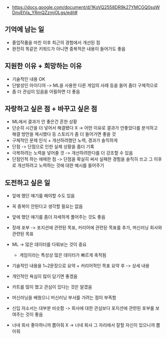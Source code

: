 - https://docs.google.com/document/d/1KoVQ2558DR9k27YMCGQ0sqWDnvEtVa_YRmQZzmjOLgs/edit#

## 기억에 남는 일
  - 졸업작품을 마친 이후 최근의 경험에서 개선된 점
  - 완전히 똑같은 키워드가 아니면 중복적은 내용이 들어가도 좋음

## 지원한 이유 + 희망하는 이유
  - 기술적인 내용 OK
  - 단발성인 아이디어 -> ML을 사용한 다른 게임의 사례 등을 들어 좀더 구체적으로
  - 좀 더 관심이 있음을 어필하면 더 좋음

## 자랑하고 싶은 점 + 바꾸고 싶은 점
  - ML에서 결과가 안 좋은건 흔한 상황
  - 단순히 시간을 더 넣어서 해결됐다 X -> 어떤 이유로 결과가 안좋았다를 분석하고 해결 방안을 제시했다 등 스토리가 좀 더 들어가면 좋을 것
  - 구체적인 문제 인식 + 개선하려했던 노력, 경과가 솔직하게
  - 단점 -> 단점으로 인한 실제 상황을 좀더 기록
  - 극복하려는 노력을 넣어줄 것 -> 개선하려한다를 더 강조할 수 있음
  - 단점인척 하는 애매한 점 -> 단점을 확실히 써서 실패한 경험을 솔직히 쓰고 그 이후로 개선하려고 노력하는 것에 대한 예시를 들어주기

## 도전하고 싶은 일
  - 앞에 했던 얘기를 해야할 수도 있음
  - 꼭 중복이 안된다고 생각할 필요는 없음
  - 앞에 했던 얘기를 좀더 자세하게 풀어주는 것도 좋음
  - 장래 포부 -> 포지션에 관련된 목표, 커리어에 관련된 목표를 추가, 머신러닝 회사와 관련된 목표
  - ML -> 많은 데이터를 다뤄보는 것이 중요
    - 게임이라는 특성상 많은 데이터가 빠르게 축적됨 
  - 기술적인 내용을 1~2문장으로 요약 + 커리어적인 목표 요약 후 -> 상세 내용
  - 개인적인 욕심이 많이 담기면 좋겠음

- 카트를 많이 했고 관심이 있다는 것은 알겠음
- 머신러닝을 배웠으니 머신러닝 부서를 가려는 점이 부족함
- 신입 자소서는 대부분 비슷함 -> 회사에 대한 관심보다 포지션에 관련된 포부를 보여주는 것이 좋음
- 너네 회사 좋아하니까 뽑아줘 X -> 너네 회사 그 자리에서 잘할 자신이 있으니까 뽑아줘